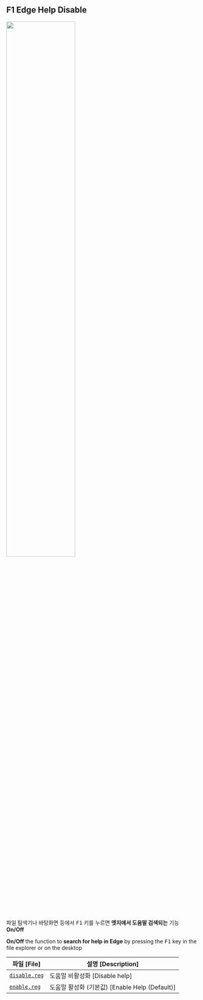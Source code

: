 ## F1 Edge Help Disable

<img src="https://media.discordapp.net/attachments/739431080053964800/906445210509275146/unknown.png" width="60%"/>

파일 탐색기나 바탕화면 등에서 <kbd>F1</kbd> 키를 누르면 **엣지에서 도움말 검색되는** 기능 **On/Off**

**On/Off** the function to **search for help in Edge** by pressing the <kbd>F1</kbd> key in the file explorer or on the desktop

| 파일 [File]                                                                                                 | 설명 [Description]                             |
| ----------------------------------------------------------------------------------------------------------- | ---------------------------------------------- |
| [`disable.reg`](https://github.com/NY0510/RegistryTools/blob/master/F1%20Edge%20Help%20Disable/disable.reg) | 도움말 비활성화 [Disable help]                 |
| [`enable.reg`](https://github.com/NY0510/RegistryTools/blob/master/F1%20Edge%20Help%20Disable/enable.reg)   | 도움말 활성화 (기본값) [Enable Help (Default)] |
